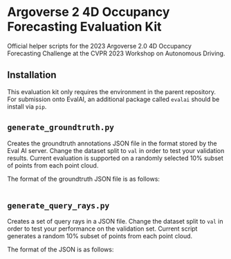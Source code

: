 # Argoverse 2 4D Occupancy Forecasting Evaluation Kit

Official helper scripts for the 2023 Argoverse 2.0 4D Occupancy Forecasting Challenge
at the CVPR 2023 Workshop on Autonomous Driving.

## Installation

This evaluation kit only requires the environment in the parent repository. For submission onto EvalAI,
an additional package called `evalai` should be install via `pip`.

## ```generate_groundtruth.py```

Creates the groundtruth annotations JSON file in the format stored
by the Eval AI server. Change the dataset split to `val` in order to test your validation
results. Current evaluation is supported on a randomly selected 10% subset of points from
each point cloud.

The format of the groundtruth JSON file is as follows:
```
```

## ```generate_query_rays.py```

Creates a set of query rays in a JSON file. Change the dataset split to `val` in order to test your
performance on the validation set. Current script generates a random 10% subset of points from each
point cloud.

The format of the JSON is as follows:

